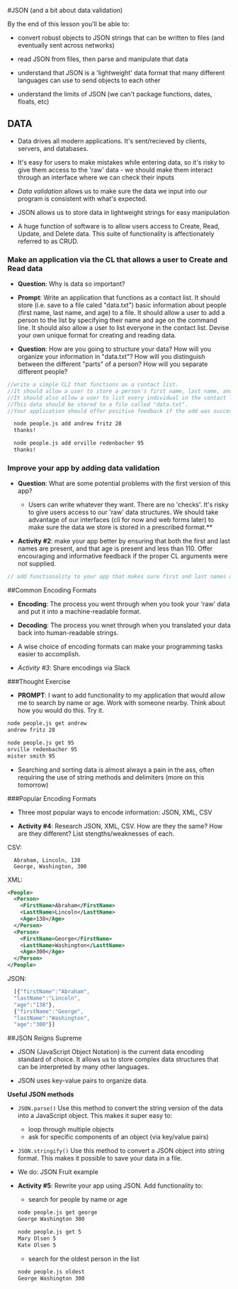 #JSON (and a bit about data validation)

By the end of this lesson you'll be able to:

- convert robust objects to JSON strings that can be written to files (and eventually sent across networks)

- read JSON from files, then parse and manipulate that data

- understand that JSON is a 'lightweight' data format that many different languages can use to send objects to each other

- understand the limits of JSON (we can't package functions, dates, floats, etc)


## DATA 

- Data drives all modern applications. It's sent/recieved by clients, servers, and databases.

- It's easy for users to make mistakes while entering data, so it's risky to give them access to the 'raw' data - we should make them interact through an interface where we can check their inputs

- *Data validation* allows us to make sure the data we input into our program is consistent with what's expected.

- JSON allows us to store data in lightweight strings for easy manipulation

- A huge function of software is to allow users access to Create, Read, Update, and Delete data. This suite of functionality is affectionately referred to as CRUD.

### Make an application via the CL that allows a user to Create and Read data

- **Question**: Why is data so important? 

- **Prompt**: Write an application that functions as a contact list. It should store (i.e. save to a file caled "data.txt") basic information about people (first name, last name, and age) to a file. It should allow a user to add a person to the list by specifying their name and age on the command line. It should also allow a user to list everyone in the contact list. Devise your own unique format for creating and reading data.

- **Question**: How are you going to structure your data? How will you organize your information in "data.txt"? How will you distinguish between the different "parts" of a person? How will you separate different people?


```javascript
//write a simple CLI that functions as a contact list. 
//It should allow a user to store a person's first name, last name, and age. 
//It should also allow a user to list every individual in the contact list
//This data should be stored to a file called "data.txt". 
//Your application should offer positive feedback if the add was successful. 
```
```bash
  node people.js add andrew fritz 28
  thanks!

  node people.js add orville redenbacher 95
  thanks!

```


### Improve your app by adding data validation

- **Question**: What are some potential problems with the first version of this app? 

  - Users can write whatever they want. There are no 'checks'. It's risky to give users access to our 'raw' data structures. We should take advantage of our interfaces (cli for now and web forms later) to make sure the data we store is stored in a prescribed format.**

- **Activity #2**: make your app better by ensuring that both the first and last names are present, and that age is present and less than 110. Offer encouraging and informative feedback if the proper CL arguments were not supplied. 

```javascript
// add functionality to your app that makes sure first and last names are present, and that age is present and less than 110. 
```

##Common Encoding Formats 

- **Encoding**: The process you went through when you took your 'raw' data and put it into a machine-readable format.
- **Decoding**: The process you wnet through when you translated your data back into human-readable strings.

- A wise choice of encoding formats can make your programming tasks easier to accomplish.

- *Activity #3*: Share encodings via Slack

###Thought Exercise 

- **PROMPT**: I want to add functionality to my application that would allow me to search by name or age. Work with someone nearby. Think about how you would do this. Try it. 

```bash
node people.js get andrew
andrew fritz 28

node people.js get 95
orville redenbacher 95
mister smith 95

```

- Searching and sorting data is almost always a pain in the ass, often requiring the use of string methods and delimiters (more on this tomorrow)


###Popular Encoding Formats

- Three most popular ways to encode information: JSON, XML, CSV 

- **Activity #4**: Research JSON, XML, CSV. How are they the same? How are they different? List stengths/weaknesses of each.

CSV:
```CSV
  Abraham, Lincoln, 138
  George, Washington, 300
```
XML:
```XML
<People>
  <Person>
    <FirstName>Abraham</FirstName>
    <LasttName>Lincoln</LasttName>
    <Age>138</Age>
  </Person>
  <Person>
    <FirstName>George</FirstName>
    <LasttName>Washington</LasttName>
    <Age>300</Age>
  </Person>
</People>
```
JSON:
```Javascript
  [{"firstName":"Abraham",
  "lastName":"Lincoln",
  "age":"138"},
  {"firstName":"George",
  "lastName":"Washington",
  "age":"300"}]
```


##JSON Reigns Supreme

- JSON (JavaScript Object Notation) is the current data encoding standard of choice. It allows us to store complex data structures that can be interpreted by many other languages.

- JSON uses key-value pairs to organize data. 

**Useful JSON methods**

  -  ``` JSON.parse() ``` Use this method to convert the string version of the data into a JavaScript object. This makes it super easy to:
      -  loop through multiple objects
      -  ask for specific components of an object (via key/value pairs)
  
  -  ``` JSON.stringify() ``` Use this method to convert a JSON object into string format. This makes it possible to save your data in a file.

- We do: JSON Fruit example


- **Activity #5**: Rewrite your app using JSON. Add functionality to: 
    - search for people by name or age
  
    ```bash
    node people.js get george
    George Washington 300
    
    node people.js get 5
    Mary Olsen 5
    Kate Olsen 5
    
    ```
    - search for the oldest person in the list
    ```bash
    node people.js oldest 
    George Washington 300
    ```
    



